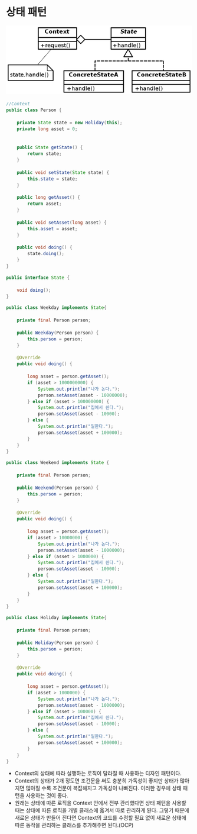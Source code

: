 # 상태 패턴
<img src="./../img/state-pattern.png">

```java
//Context
public class Person {

    private State state = new Holiday(this);
    private long asset = 0;


    public State getState() {
        return state;
    }

    public void setState(State state) {
        this.state = state;
    }

    public long getAsset() {
        return asset;
    }

    public void setAsset(long asset) {
        this.asset = asset;
    }

    public void doing() {
        state.doing();
    }
}
```
```java
public interface State {

    void doing();
}
```
```java
public class Weekday implements State{

    private final Person person;

    public Weekday(Person person) {
        this.person = person;
    }

    @Override
    public void doing() {

        long asset = person.getAsset();
        if (asset > 1000000000) {
            System.out.println("나가 논다.");
            person.setAsset(asset - 10000000);
        } else if (asset > 100000000) {
            System.out.println("집에서 쉰다.");
            person.setAsset(asset - 10000);
        } else {
            System.out.println("일한다.");
            person.setAsset(asset + 100000);
        }
    }
}
```
```java
public class Weekend implements State {

    private final Person person;

    public Weekend(Person person) {
        this.person = person;
    }

    @Override
    public void doing() {

        long asset = person.getAsset();
        if (asset > 10000000) {
            System.out.println("나가 논다.");
            person.setAsset(asset - 1000000);
        } else if (asset > 1000000) {
            System.out.println("집에서 쉰다.");
            person.setAsset(asset - 10000);
        } else {
            System.out.println("일한다.");
            person.setAsset(asset + 100000);
        }
    }
}
```
```java
public class Holiday implements State{

    private final Person person;

    public Holiday(Person person) {
        this.person = person;
    }

    @Override
    public void doing() {

        long asset = person.getAsset();
        if (asset > 1000000) {
            System.out.println("나가 논다.");
            person.setAsset(asset - 1000000);
        } else if (asset > 100000) {
            System.out.println("집에서 쉰다.");
            person.setAsset(asset - 10000);
        } else {
            System.out.println("일한다.");
            person.setAsset(asset + 100000);
        }
    }
}
```
* Context의 상태에 따라 실행하는 로직이 달라질 때 사용하는 디자인 패턴이다.
* Context의 상태가 2개 정도면 조건문을 써도 충분히 가독성이 좋지만 상태가 많아지면 많아질 수록 조건문이 복잡해지고 가독성이 나빠진다. 이러한 경우에 상태 패턴을 사용하는 것이 좋다.
* 원래는 상태에 따른 로직을 Context 안에서 전부 관리했다면 상태 패턴을 사용할 때는 상태에 따른 로직을 개별 클래스에 옮겨서 따로 관리하게 된다. 그렇기 때문에 새로운 상태가 만들어 진다면 Context의 코드를 수정할 필요 없이 새로운 상태에 따른 동작을 관리하는 클래스를 추가해주면 된다.(OCP)